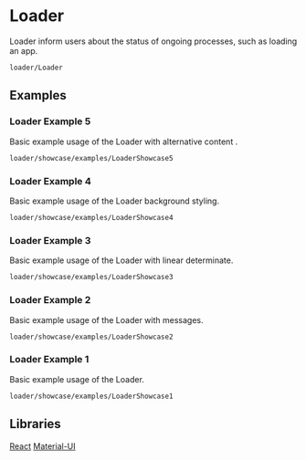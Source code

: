# Loader

Loader inform users about the status of ongoing processes, such as loading an app.

```element
loader/Loader
```

## Examples

### Loader Example 5

Basic example usage of the Loader with alternative content .

```
loader/showcase/examples/LoaderShowcase5
```

### Loader Example 4

Basic example usage of the Loader background styling.

```
loader/showcase/examples/LoaderShowcase4
```

### Loader Example 3

Basic example usage of the Loader with linear determinate.

```
loader/showcase/examples/LoaderShowcase3
```

### Loader Example 2

Basic example usage of the Loader with messages.

```
loader/showcase/examples/LoaderShowcase2
```

### Loader Example 1

Basic example usage of the Loader.

```
loader/showcase/examples/LoaderShowcase1
```

## Libraries

[React](https://www.npmjs.com/package/react)
[Material-UI](https://www.npmjs.com/package/@material-ui/core)
